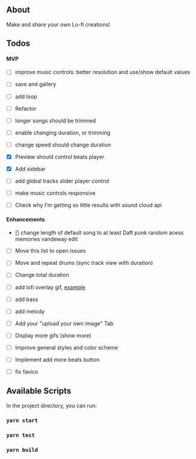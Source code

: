 ## About

Make and share your own Lo-fi creations!

## Todos

#### MVP
- [ ] improve music controls: better resolution and use/show default values
- [ ] save and gallery
- [ ] add loop
- [ ] Refactor
- [ ] longer songs should be trimmed
- [ ] enable changing duration, or trimming
- [ ] change speed should change duration
- [x] Preview should control beats player
- [x] Add sidebar
- [ ] add global tracks slider player control
- [ ] make music controls responsive
- [ ] Check why I'm getting so little results with sound cloud api


#### Enhancements
- [] change length of default song to at least Daft punk random acess memories vandeway edit
- [ ] Move this list to open issues
- [ ] Move and repeat drums (sync track view with duration)
- [ ] Change total duration
- [ ] add lofi overlay gif,
      [example](https://codepen.io/tr13ze/pen/tjzcK?__cf_chl_jschl_tk__=86ff40b0c54a506ceba8e5c4f286e088b66bfd6c-1594586904-0-AdNhqagNi_hkePENYfL2HxCt-ZaQVl6TNNMGZLa2ABpAFfbBB0jOCbbz012Xp1wjoRE-NdH4O3Bh2MeOhckFUwJ9ilZevtpk6kEdmc3QrghFm0ZGkO2vIphcA9tQ2nXfwyQqNoEbatYsl0qXKlWy4EPpI9EsbGomcGaVls-v2-SongcQVdSZ45jkqDVX0DwbTH7IXa_icgVkf9inRt7LWNXfgLSJqMHw4mz_ENaGBJtOwqsJsqjmrRyWkc_rE-6rhAj4wjtCjUSRknoUC-rUbLhf0O5O7mHcVy5_NWDJ1BJPlyGrcGWgQz6abEHCaNs4m6vJKRalZ4WMIHmwFLeJBP8NalL3V6Ylg4gDYIRAMvjL)
- [ ] add bass
- [ ] add melody
- [ ] Add your "upload your own image" Tab
- [ ] Display more gifs (show more)
- [ ] Improve general styles and color scheme
- [ ] Implement add more beats button
- [ ] fix favico

  

## Available Scripts

In the project directory, you can run:

### `yarn start`

### `yarn test`

### `yarn build`
